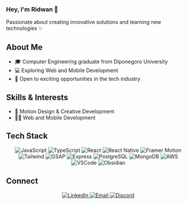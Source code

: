 ### Hey, I'm Ridwan 👋 

Passionate about creating innovative solutions and learning new technologies ✨

## About Me
- 🎓 Computer Engineering graduate from Diponegoro University
- 💻 Exploring Web and Mobile Development
- 🚀 Open to exciting opportunities in the tech industry

## Skills & Interests
- 🎨 Motion Design & Creative Development
- 👨‍💻 Web and Mobile Development

## Tech Stack
<div align="center">
  <!-- Languages -->
  <img src="https://img.shields.io/badge/-JavaScript-F7DF1E?style=flat-square&logo=javascript&logoColor=black" alt="JavaScript" />
  <img src="https://img.shields.io/badge/-TypeScript-007ACC?style=flat-square&logo=typescript&logoColor=white" alt="TypeScript" />
  
  <!-- Tools & IDE -->
  <img src="https://img.shields.io/badge/-React-61DAFB?style=flat-square&logo=react&logoColor=black" alt="React" />
  <img src="https://img.shields.io/badge/-React_Native-61DAFB?style=flat-square&logo=react&logoColor=black" alt="React Native" />
  <img src="https://img.shields.io/badge/-Framer_Motion-0055FF?style=flat-square&logo=framer&logoColor=white" alt="Framer Motion" />
  <img src="https://img.shields.io/badge/-Tailwind-38B2AC?style=flat-square&logo=tailwind-css&logoColor=white" alt="Tailwind" />
  <img src="https://img.shields.io/badge/-GSAP-88CE02?style=flat-square&logo=greensock&logoColor=white" alt="GSAP" />
  <img src="https://img.shields.io/badge/-Express-000000?style=flat-square&logo=express&logoColor=white" alt="Express" />
  <img src="https://img.shields.io/badge/-PostgreSQL-316192?style=flat-square&logo=postgresql&logoColor=white" alt="PostgreSQL" />
  <img src="https://img.shields.io/badge/-MongoDB-47A248?style=flat-square&logo=mongodb&logoColor=white" alt="MongoDB" />
  <img src="https://img.shields.io/badge/-AWS-232F3E?style=flat-square&logo=amazon-aws&logoColor=white" alt="AWS" />
  <img src="https://img.shields.io/badge/-VSCode-007ACC?style=flat-square&logo=visual-studio-code&logoColor=white" alt="VSCode" />
  <img src="https://img.shields.io/badge/-Obsidian-483699?style=flat-square&logo=obsidian&logoColor=white" alt="Obsidian" />
</div>

## Connect
<div align="center">
  <a href="https://www.linkedin.com/in/mmadwn/" target="_blank">
    <img src="https://img.shields.io/badge/-LinkedIn-0A66C2?style=flat-square&logo=linkedin&logoColor=white" alt="LinkedIn" />
  </a>
  <a href="mailto:muh.rdwan.u@gmail.com">
    <img src="https://img.shields.io/badge/-Email-EA4335?style=flat-square&logo=gmail&logoColor=white" alt="Email" />
  </a>
  <a href="https://discord.com/users/357946202672726016" target="_blank">
    <img src="https://img.shields.io/badge/-Discord-5865F2?style=flat-square&logo=discord&logoColor=white" alt="Discord" />
  </a>
</div>
